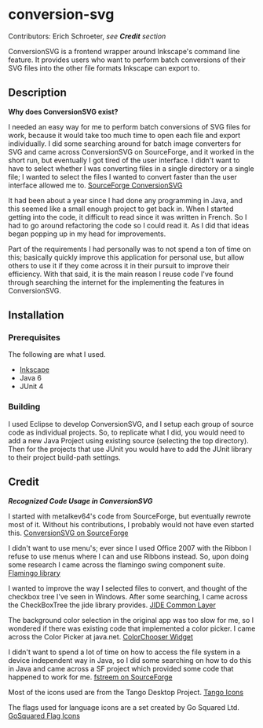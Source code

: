 # conversion-svg

Contributors: Erich Schroeter, _see **Credit** section_

ConversionSVG is a frontend wrapper around Inkscape's command line feature. It
provides users who want to perform batch conversions of their SVG files into
the other file formats Inkscape can export to.

## Description

**Why does ConversionSVG exist?**

I needed an easy way for me to perform batch conversions of SVG files for work,
because it would take too much time to open each file and export individually.
I did some searching around for batch image converters for SVG and came across
ConversionSVG on SourceForge, and it worked in the short run, but eventually I
got tired of the user interface. I didn't want to have to select whether I was
converting files in a single directory or a single file; I wanted to select the
files I wanted to convert faster than the user interface allowed me to.
[SourceForge ConversionSVG][sfConversionSVG]

It had been about a year since I had done any programming in Java, and this
seemed like a small enough project to get back in. When I started getting into
the code, it difficult to read since it was written in French. So I had to go
around refactoring the code so I could read it. As I did that ideas began
popping up in my head for improvements.

Part of the requirements I had personally was to not spend a ton of time on this;
basically quickly improve this application for personal use, but allow others
to use it if they come across it in their pursuit to improve their efficiency.
With that said, it is the main reason I reuse code I've found through searching
the internet for the implementing the features in ConversionSVG.

## Installation

### Prerequisites

The following are what I used.

- [Inkscape][inkscape]
- Java 6
- JUnit 4

### Building

 I used Eclipse to develop ConversionSVG, and I setup each group of source code
 as individual projects. So, to replicate what I did, you would need to add a
 new Java Project using existing source (selecting the top directory). Then for
 the projects that use JUnit you would have to add the JUnit library to their
 project build-path settings.  

## Credit

_**Recognized Code Usage in ConversionSVG**_

I started with metalkev64's code from SourceForge, but eventually rewrote most
of it. Without his contributions, I probably would not have even started this.
[ConversionSVG on SourceForge][sfConversionSVG]

I didn't want to use menu's; ever since I used Office 2007 with the Ribbon I
refuse to use menus where I can and use Ribbons instead. So, upon doing some
research I came across the flamingo swing component suite. [Flamingo library][flamingo]

I wanted to improve the way I selected files to convert, and thought of the
checkbox tree I've seen in Windows. After some searching, I came across the
CheckBoxTree the jide library provides. [JIDE Common Layer][jide]

The background color selection in the original app was too slow for me, so I
wondered if there was existing code that implemented a color picker. I came
across the Color Picker at java.net. [ColorChooser Widget][colorchooser]

I didn't want to spend a lot of time on how to access the file system in a
device independent way in Java, so I did some searching on how to do this in
Java and came across a SF project which provided some code that happened to
work for me. [fstreem on SourceForge][fstreem]

Most of the icons used are from the Tango Desktop Project. [Tango Icons][tango]

The flags used for language icons are a set created by Go Squared Ltd. [GoSquared Flag Icons][gosquared]

[inkscape]: http://inkscape.org/ "Open source vector graphics editor"
[sfConversionSVG]: http://sourceforge.net/projects/conversionsvg/ "The original application"
[flamingo]: https://flamingo.dev.java.net/ "A collection of components for Swing applications"
[jide]: https://jide-oss.dev.java.net/ "JIDE Common Layer (Professional Swing Components)"
[colorchooser]: https://colorchooser.dev.java.net/ "A Swing widget for selecting colors with single mouse gesture"
[fstreem]: http://sourceforge.net/projects/fstreem/files/ "SourceForge File System TreeModel"
[tango]: http://tango.freedesktop.org/Tango_Icon_Library "The Tango Desktop Project"
[gosquared]: http://www.gosquared.com/liquidicity/archives/1493 "2400 Flag Icon Set"
